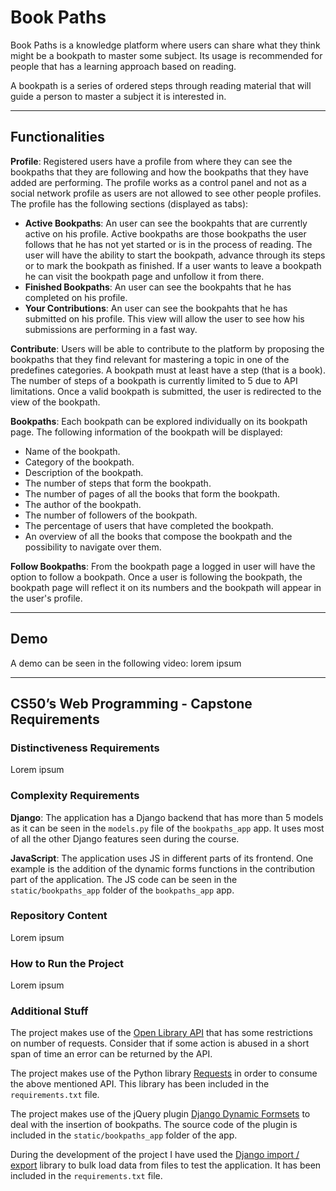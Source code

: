 # Book Paths

Book Paths is a knowledge platform where users can share what they think might be a bookpath to master some subject. Its usage is recommended for people that has a learning approach based on reading.

A bookpath is a series of ordered steps through reading material that will guide a person to master a subject it is interested in.

---

## Functionalities

**Profile**: Registered users have a profile from where they can see the bookpaths that they are following and how the bookpaths that they have added are performing. The profile works as a control panel and not as a social network profile as users are not allowed to see other people profiles. The profile has the following sections (displayed as tabs):

* **Active Bookpaths**: An user can see the bookpahts that are currently active on his profile. Active bookpaths are those bookpaths the user follows that he has not yet started or is in the process of reading. The user will have the ability to start the bookpath, advance through its steps or to mark the bookpath as finished. If a user wants to leave a bookpath he can visit the bookpath page and unfollow it from there.
* **Finished Bookpaths**: An user can see the bookpahts that he has completed on his profile.
* **Your Contributions**: An user can see the bookpahts that he has submitted on his profile. This view will allow the user to see how his submissions are performing in a fast way.

**Contribute**: Users will be able to contribute to the platform by proposing the bookpaths that they find relevant for mastering a topic in one of the predefines categories. A bookpath must at least have a step (that is a book). The number of steps of a bookpath is currently limited to 5 due to API limitations. Once a valid bookpath is submitted, the user is redirected to the view of the bookpath.

**Bookpaths**: Each bookpath can be explored individually on its bookpath page. The following information of the bookpath will be displayed:

* Name of the bookpath.
* Category of the bookpath.
* Description of the bookpath.
* The number of steps that form the bookpath.
* The number of pages of all the books that form the bookpath.
* The author of the bookpath.
* The number of followers of the bookpath.
* The percentage of users that have completed the bookpath.
* An overview of all the books that compose the bookpath and the possibility to navigate over them.

**Follow Bookpaths**: From the bookpath page a logged in user will have the option to follow a bookpath. Once a user is following the bookpath, the bookpath page will reflect it on its numbers and the bookpath will appear in the user's profile.

---

## Demo

A demo can be seen in the following video: lorem ipsum

---

## CS50’s Web Programming - Capstone Requirements

### Distinctiveness Requirements

Lorem ipsum

### Complexity Requirements

**Django**: The application has a Django backend that has more than 5 models as it can be seen in the `models.py` file of the `bookpaths_app` app. It uses most of all the other Django features seen during the course.

**JavaScript**: The application uses JS in different parts of its frontend. One example is the addition of the dynamic forms functions in the contribution part of the application. The JS code can be seen in the `static/bookpaths_app` folder of the `bookpaths_app` app.

### Repository Content

Lorem ipsum

### How to Run the Project

Lorem ipsum

### Additional Stuff

The project makes use of the [Open Library API](https://openlibrary.org/developers/api) that has some restrictions on number of requests. Consider that if some action is abused in a short span of time an error can be returned by the API.

The project makes use of the Python library [Requests](https://requests.readthedocs.io/en/master/) in order to consume the above mentioned API. This library has been included in the `requirements.txt` file.

The project makes use of the jQuery plugin [Django Dynamic Formsets](https://github.com/elo80ka/django-dynamic-formset) to deal with the insertion of bookpaths. The source code of the plugin is included in the `static/bookpaths_app` folder of the app.

During the development of the project I have used the [Django import / export](https://django-import-export.readthedocs.io/en/stable/) library to bulk load data from files to test the application. It  has been included in the `requirements.txt` file.
